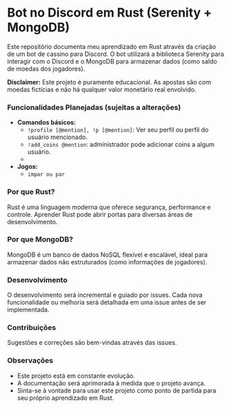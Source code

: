 # Bot no Discord em Rust (Serenity + MongoDB)

Este repositório documenta meu aprendizado em Rust através da criação de um bot de cassino para Discord. O bot utilizará a biblioteca Serenity para interagir com o Discord e o MongoDB para armazenar dados (como saldo de moedas dos jogadores).

**Disclaimer:** Este projeto é puramente educacional. As apostas são com moedas fictícias e não há qualquer valor monetário real envolvido.

### Funcionalidades Planejadas (sujeitas a alterações)

* **Comandos básicos:**
  * `!profile [@mention], !p [@mention]`: Ver seu perfil ou perfil do usuário mencionado.
  * `!add_coins @mention`: administrador pode adicionar coins a algum usuário.
  * 
* **Jogos:**
  * `impar ou par`

### Por que Rust?

Rust é uma linguagem moderna que oferece segurança, performance e controle. Aprender Rust pode abrir portas para diversas áreas de desenvolvimento.

### Por que MongoDB?

MongoDB é um banco de dados NoSQL flexível e escalável, ideal para armazenar dados não estruturados (como informações de jogadores).

### Desenvolvimento

O desenvolvimento será incremental e guiado por issues. Cada nova funcionalidade ou melhoria será detalhada em uma issue antes de ser implementada.

### Contribuições

Sugestões e correções são bem-vindas através das issues.

### Observações

* Este projeto está em constante evolução.
* A documentação será aprimorada à medida que o projeto avança.
* Sinta-se à vontade para usar este projeto como ponto de partida para seu próprio aprendizado em Rust.
